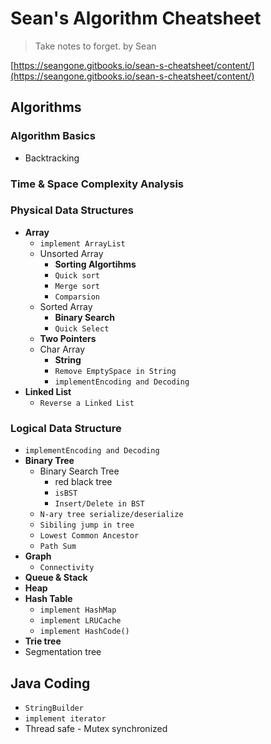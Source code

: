 <extoc></extoc>

# Sean's Algorithm Cheatsheet

> Take notes to forget.
> by Sean

[https://seangone.gitbooks.io/sean-s-cheatsheet/content/](https://seangone.gitbooks.io/sean-s-cheatsheet/content/)

## Algorithms

### Algorithm Basics

- Backtracking

### Time & Space Complexity Analysis
### Physical Data Structures

- **Array**
    - `implement ArrayList`
    - Unsorted Array
        - **Sorting Algortihms**
        - `Quick sort`
        - `Merge sort`
        - `Comparsion`
    - Sorted Array
        - **Binary Search**
        - `Quick Select`
    - **Two Pointers**
    - Char Array
        - **String**
        - `Remove EmptySpace in String`
        - `implementEncoding and Decoding`
- **Linked List**
    - `Reverse a Linked List`

### Logical Data Structure

- `implementEncoding and Decoding`
- **Binary Tree**
    - Binary Search Tree
        - red black tree
        - `isBST`
        - `Insert/Delete in BST`
    - `N-ary tree serialize/deserialize`
    - `Sibiling jump in tree`
    - `Lowest Common Ancestor`
    - `Path Sum`
- **Graph**
    - `Connectivity`
- **Queue & Stack**
- **Heap**
- **Hash Table**
    - `implement HashMap`
    - `implement LRUCache`
    - `implement HashCode()`
- **Trie tree**
- Segmentation tree

## Java Coding

- `StringBuilder`
- `implement iterator`
- Thread safe - Mutex synchronized